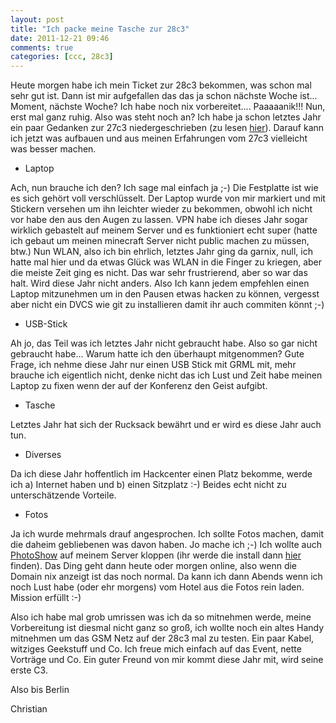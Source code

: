 ```yaml
---
layout: post
title: "Ich packe meine Tasche zur 28c3"
date: 2011-12-21 09:46
comments: true
categories: [ccc, 28c3] 
---
```

Heute morgen habe ich mein Ticket zur 28c3 bekommen, was schon mal sehr gut ist. Dann ist mir aufgefallen das das ja schon nächste Woche ist... Moment, nächste Woche? Ich habe noch nix vorbereitet.... Paaaaanik!!! Nun, erst mal ganz ruhig. Also was steht noch an? Ich habe ja schon letztes Jahr ein paar Gedanken zur 27c3 niedergeschrieben (zu lesen [hier](http://blog.abakus-world.de/2010/11/erste-gedanken-zur-27c3/)). Darauf kann ich jetzt was aufbauen und aus meinen Erfahrungen vom 27c3 vielleicht was besser machen.

*  Laptop

Ach, nun brauche ich den? Ich sage mal einfach ja ;-) Die Festplatte ist wie es sich gehört voll verschlüsselt. Der Laptop wurde von mir markiert und mit Stickern versehen um ihn leichter wieder zu bekommen, obwohl ich nicht vor habe den aus den Augen zu lassen. VPN habe ich dieses Jahr sogar wirklich gebastelt auf meinem Server und es funktioniert echt super (hatte ich gebaut um meinen minecraft Server nicht public machen zu müssen, btw.) Nun WLAN, also ich bin ehrlich, letztes Jahr ging da garnix, null, ich hatte mal hier und da etwas Glück was WLAN in die Finger zu kriegen, aber die meiste Zeit ging es nicht. Das war sehr frustrierend, aber so war das halt. Wird diese Jahr nicht anders. Also Ich kann jedem empfehlen einen Laptop mitzunehmen um in den Pausen etwas hacken zu können, vergesst aber nicht ein DVCS wie git zu installieren damit ihr auch commiten könnt ;-)

*  USB-Stick

Ah jo, das Teil was ich letztes Jahr nicht gebraucht habe. Also so gar nicht gebraucht habe... Warum hatte ich den überhaupt mitgenommen? Gute Frage, ich nehme diese Jahr nur einen USB Stick mit GRML mit, mehr brauche ich eigentlich nicht, denke nicht das ich Lust und Zeit habe meinen Laptop zu fixen wenn der auf der Konferenz den Geist aufgibt.

*  Tasche

Letztes Jahr hat sich der Rucksack bewährt und er wird es diese Jahr auch tun.

*  Diverses

Da ich diese Jahr hoffentlich im Hackcenter einen Platz bekomme, werde ich a) Internet haben und b) einen Sitzplatz :-) 
Beides echt nicht zu unterschätzende Vorteile.

*  Fotos

Ja ich wurde mehrmals drauf angesprochen. Ich sollte Fotos machen, damit die daheim gebliebenen was davon haben. Jo mache ich ;-) Ich wollte auch [PhotoShow](http://www.photoshow-gallery.com/) auf meinem Server kloppen (ihr werde die install dann [hier](http://pics.abakus.me) finden). Das Ding geht dann heute oder morgen online, also wenn die Domain nix anzeigt ist das noch normal. Da kann ich dann Abends wenn ich noch Lust habe (oder ehr morgens) vom Hotel aus die Fotos rein laden. Mission erfüllt :-)

Also ich habe mal grob umrissen was ich da so mitnehmen werde, meine Vorbereitung ist diesmal nicht ganz so groß, ich wollte noch ein altes Handy mitnehmen um das GSM Netz auf der 28c3 mal zu testen. Ein paar Kabel, witziges Geekstuff und Co. Ich freue mich einfach auf das Event, nette Vorträge und Co. Ein guter Freund von mir kommt diese Jahr mit, wird seine erste C3.

Also bis Berlin

Christian
